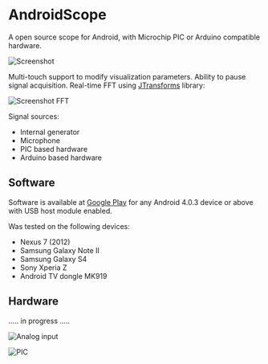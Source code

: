 AndroidScope
============

A open source scope for Android, with Microchip PIC or Arduino compatible hardware. 

![Screenshot](https://raw.githubusercontent.com/juankinder/AndroidScope/master/Documentation/img/Screenshot_1.png)

Multi-touch support to modify visualization parameters.
Ability to pause signal acquisition.
Real-time FFT using [JTransforms](https://sites.google.com/site/piotrwendykier/software/jtransforms) library:

![Screenshot FFT](https://raw.githubusercontent.com/juankinder/AndroidScope/master/Documentation/img/Screenshot_FFT.png)


Signal sources:
* Internal generator
* Microphone
* PIC based hardware
* Arduino based hardware


Software
----
Software is available at [Google Play](https://play.google.com/store/apps/details?id=com.devs.android.scope) for any Android 4.0.3 device or above with USB host module enabled.

Was tested on the following devices:
* Nexus 7 (2012)
* Samsung Galaxy Note II
* Samsung Galaxy S4
* Sony Xperia Z
* Android TV dongle MK919


Hardware
----

..... in progress .....



![Analog input](https://raw.githubusercontent.com/juankinder/AndroidScope/master/Documentation/img/Schematic_Analog_input.png)


![PIC](https://raw.githubusercontent.com/juankinder/AndroidScope/master/Documentation/img/Schematic_PIC.png)
